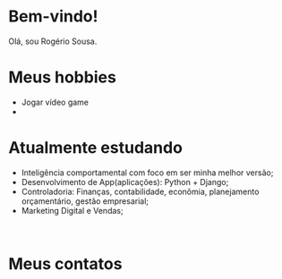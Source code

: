 # Bem-vindo!

Olá, sou Rogério Sousa.

# Meus hobbies
- Jogar vídeo game
-  

# Atualmente estudando
- Inteligência comportamental com foco em ser minha melhor versão;
- Desenvolvimento de App(aplicações): Python + Django;
- Controladoria: Finanças, contabilidade, econômia, planejamento orçamentário, gestão empresarial;
- Marketing Digital e Vendas;


<div style="display: inline_block"><br>
            <link rel="stylesheet" href="https://cdn.jsdelivr.net/gh/devicons/devicon@v2.15.1/devicon.min.css">
</div>              


# Meus contatos
